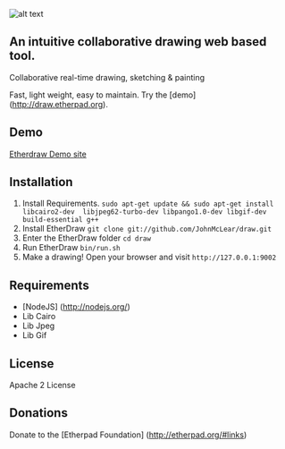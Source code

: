 ![alt text](https://f.cloud.github.com/assets/220864/730169/feb98294-e24b-11e2-903d-b3cbc68f3a48.gif "Action Video")

## An intuitive collaborative drawing web based tool.
Collaborative real-time drawing, sketching & painting

Fast, light weight, easy to maintain.  Try the [demo] (http://draw.etherpad.org).

Demo
----
[Etherdraw Demo site](http://draw.etherpad.org)

Installation
------------
  1. Install Requirements. ``sudo apt-get update && sudo apt-get install libcairo2-dev  libjpeg62-turbo-dev libpango1.0-dev libgif-dev build-essential g++``
  2. Install EtherDraw `` git clone git://github.com/JohnMcLear/draw.git ``
  3. Enter the EtherDraw folder `` cd draw ``
  4. Run EtherDraw `` bin/run.sh `` 
  5. Make a drawing!  Open your browser and visit `` http://127.0.0.1:9002 ``

Requirements
------------
 * [NodeJS] (http://nodejs.org/)
 * Lib Cairo
 * Lib Jpeg
 * Lib Gif

License
-------
Apache 2 License

Donations
---------
Donate to the [Etherpad Foundation] (http://etherpad.org/#links)
